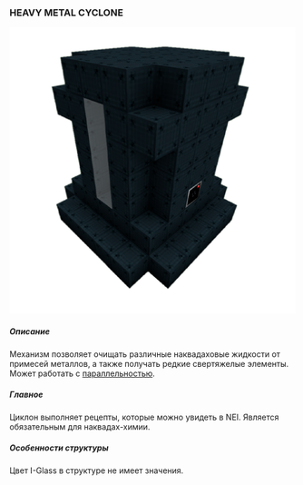 ### HEAVY METAL CYCLONE

![LOGO](media/gregtech/HMC.png)

##### Описание

Механизм позволяет очищать различные наквадаховые жидкости от примесей металлов, а также получать редкие свертяжелые элементы. Может работать с [параллельностью](#/mechanics#parallelism).

##### Главное

Циклон выполняет рецепты, которые можно увидеть в NEI. Является обязательным для наквадах-химии.

##### Особенности структуры

Цвет I-Glass в структуре не имеет значения.
